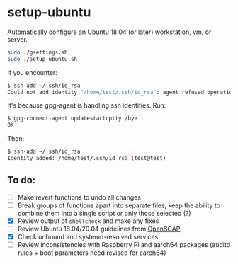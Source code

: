 # setup-ubuntu
Automatically configure an Ubuntu 18.04 (or later) workstation, vm, or server.

```bash
sudo ./gsettings.sh
sudo ./setup-ubuntu.sh
```
If you encounter:
```bash
$ ssh-add ~/.ssh/id_rsa
Could not add identity "/home/test/.ssh/id_rsa": agent refused operation
```
It's because gpg-agent is handling ssh identities.
Run:
```bash
$ gpg-connect-agent updatestartuptty /bye
OK
```
Then:
```bash
$ ssh-add ~/.ssh/id_rsa
Identity added: /home/test/.ssh/id_rsa (test@test)
```
## To do:

- [ ] Make revert functions to undo all changes
- [ ] Break groups of functions apart into separate files, keep the ability to combine them into a single script or only those selected (?)
- [x] Review output of `shellcheck` and make any fixes
- [ ] Review Ubuntu 18.04/20.04 guidelines from [OpenSCAP](https://www.open-scap.org/security-policies/choosing-policy/)
- [x] Check unbound and systemd-resolved services 
- [ ] Review inconsistencies with Raspberry Pi and aarch64 packages (auditd rules + boot parameters need revised for aarch64)
